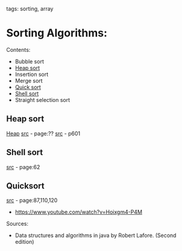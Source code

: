 tags: sorting, array
# Sorting Algorithms:
Contents:
* Bubble sort
* [Heap sort](#heapsort)
* Insertion sort
* Merge sort
* [Quick sort](#quicksort)
* [Shell sort](#shellsort)
* Straight selection sort

## Heap sort <a name="heapsort"></a>
[Heap](./heap_priority_queue.md)
[src](#b_kr) - page:??
[src](#b_dstr_alg_java_r_lafore) - p601

## Shell sort <a name="shellsort"></a>
[src](#b_kr) - page:62

## Quicksort <a name="quicksort"></a>

[src](#b_kr) - page:87,110,120
* https://www.youtube.com/watch?v=Hoixgm4-P4M

Sources:
* <a name="b_dstr_alg_java_r_lafore"></a> Data structures and algorithms in java by Robert Lafore. (Second edition)
